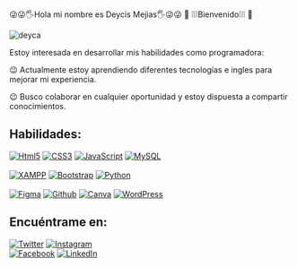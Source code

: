 
😜😜🖐Hola mi nombre es Deycis Mejias🖐😜😜
         👀 ❕❕❕Bienvenido❕❕❕ 👀


![deyca](https://user-images.githubusercontent.com/97744656/195995927-98f9ce75-f8d7-43bd-8cef-1545cd473673.png)






 Estoy interesada en desarrollar mis habilidades como programadora:

 😉 Actualmente estoy aprendiendo diferentes tecnologías e ingles  para mejorar mi experiencia.

 😉 Busco colaborar en cualquier oportunidad y estoy dispuesta a compartir conocimientos.

## Habilidades:
[![Html5](https://img.shields.io/badge/html-FA7343?style=for-the-badge&logo=html5&logoColor=white&labelColor=101010)]()
[![CSS3](https://img.shields.io/badge/css-0095D5?style=for-the-badge&logo=css3&logoColor=white&labelColor=101010)]()
[![JavaScript](https://img.shields.io/badge/JavaScript-F7DF1E?style=for-the-badge&logo=javascript&logoColor=white&labelColor=101010)]()
[![MySQL](https://img.shields.io/badge/MySQL-4479A1?style=for-the-badge&logo=mysql&logoColor=white&labelColor=101010)]()
</br>
</br>
[![XAMPP](https://img.shields.io/badge/xampp-FF8C00?style=for-the-badge&logo=xampp&logoColor=white&labelColor=101010)]()
[![Bootstrap](https://img.shields.io/badge/bootstrap-9400D3?style=for-the-badge&logo=bootstrap&logoColor=white&labelColor=101010)]()
[![Python](https://img.shields.io/badge/python-FFFAF0?style=for-the-badge&logo=python&logoColor=white&labelColor=101010)]()
</br>
</br>
[![Figma](https://img.shields.io/badge/figma-9932CC?style=for-the-badge&logo=figma&logoColor=white&labelColor=101010)]()
[![Github](https://img.shields.io/badge/github-696969?style=for-the-badge&logo=github&logoColor=white&labelColor=101010)]()
[![Canva](https://img.shields.io/badge/canva-00BFFF?style=for-the-badge&logo=canva&logoColor=white&labelColor=101010)]()
[![WordPress](https://img.shields.io/badge/wordpress-FFFAF0?style=for-the-badge&logo=wordpress&logoColor=white&labelColor=101010)]()
</br>

## Encuéntrame en:

[![Twitter](https://img.shields.io/badge/Twitter-@deycis1-1DA1F2?style=for-the-badge&logo=twitter&logoColor=white&labelColor=101010)](https://twitter.com/deycis1)
[![Instagram](https://img.shields.io/badge/Instagram-@deicydavid-E4405F?style=for-the-badge&logo=instagram&logoColor=white&labelColor=101010)](https://instagram.com/deicydavid)
</br>
[![Facebook](https://img.shields.io/badge/Facebook-deicy.mejias-1877F2?style=for-the-badge&logo=facebook&logoColor=white&labelColor=101010)](https://facebook.com/deicy.mejias)
[![LinkedIn](https://img.shields.io/badge//linkedin.com/in/deycis-mejias-7b913b211?style=for-the-badge&logo=linkedin&logoColor=white&labelColor=101010)](https://www.linkedin.com/in/deycis-mejias-7b913b211)




